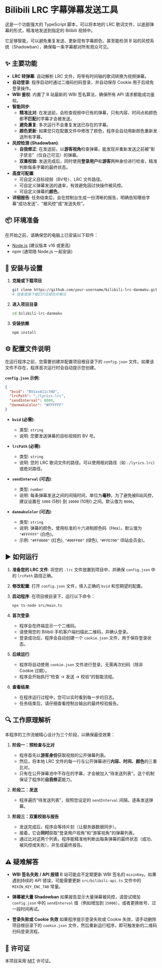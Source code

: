 # Bilibili LRC 字幕弹幕发送工具

这是一个功能强大的 TypeScript 脚本，可以将本地的 LRC 歌词文件，以底部弹幕的形式，精准地发送到指定的 Bilibili 视频中。

它足够智能，可以避免重复发送、更新现有字幕颜色，甚至能检测 B 站的风控系统（Shadowban），确保每一条字幕都对所有观众可见。

## ✨ 主要功能

- **LRC 转弹幕**: 自动解析 LRC 文件，将带有时间轴的歌词转换为视频弹幕。
- **自动登录**: 程序启动时通过二维码扫码登录，并自动保存 Cookie 用于后续免登录操作。
- **WBI 鉴权**: 内置了 B 站最新的 WBI 签名算法，确保所有 API 请求都能成功鉴权。
- **智能同步**:
  - **精准比对**: 在发送前，会检查视频中已有的弹幕，只有内容、时间点和颜色都**不匹配**的字幕才会被发送。
  - **避免重复**: 多次运行不会重复发送已存在的字幕。
  - **颜色更新**: 如果您只在配置文件中修改了颜色，程序会自动用新颜色重新发送所有字幕。
- **风控检测 (Shadowban)**:
  - **自我修正**: 在发送前，以**游客视角**检查弹幕，能发现并重新发送之前被“影子禁言”（仅自己可见）的弹幕。
  - **双重校验**: 发送完成后，同时使用**登录用户**和**游客**两种身份进行检查，精准判断每条字幕的最终状态。
- **高度可配置**:
  - 可自定义目标视频（BV号）、LRC 文件路径。
  - 可自定义弹幕发送的速率，有效避免因过快操作被风控。
  - 可自定义弹幕的**颜色**。
- **详细报告**: 任务结束后，会在控制台生成一份清晰的报告，明确告知哪些字幕“成功发送”、“被风控”或“发送失败”。

## 📦 环境准备

在开始之前，请确保您的电脑上已安装以下软件：

- [Node.js](https://nodejs.org/) (建议版本 v16 或更高)
- npm (通常随 Node.js 一起安装)

## 🚀 安装与设置

1.  **克隆或下载项目**

    ```bash
    git clone https://github.com/your-username/bilibili-lrc-danmaku.git
    # 或者直接下载ZIP压缩包并解压
    ```

2.  **进入项目目录**

    ```bash
    cd bilibili-lrc-danmaku
    ```

3.  **安装依赖**

    ```bash
    npm install
    ```

## ⚙️ 配置文件说明

在运行程序之前，您需要创建并配置项目根目录下的 `config.json` 文件。如果该文件不存在，程序首次运行时会自动提示您创建。

**`config.json` 示例:**

```json
{
  "bvid": "BV1xx411c7mD",
  "lrcPath": "./lyrics.lrc",
  "sendInterval": 8000,
  "danmakuColor": "#FFFFFF"
}
```

- **`bvid` (必需)**:
  - 类型: `string`
  - 说明: 您要发送弹幕的目标视频的 BV 号。

- **`lrcPath` (必需)**:
  - 类型: `string`
  - 说明: 您的 LRC 歌词文件的路径。可以使用相对路径（如 `./lyrics.lrc`）或绝对路径。

- **`sendInterval` (可选)**:
  - 类型: `number`
  - 说明: 每条弹幕发送之间的间隔时间，单位为**毫秒**。为了避免被B站风控，建议设置在 `5000` (5秒) 到 `10000` (10秒) 之间。默认值为 `8000`。

- **`danmakuColor` (可选)**:
  - 类型: `string`
  - 说明: 弹幕的颜色，使用标准的十六进制颜色码（Hex）。默认值为 `"#FFFFFF"` (白色)。
  - 示例: `"#FF0000"` (红色), `"#00FF00"` (绿色), `"#FFD700"` (B站会员金)。

## ▶️ 如何运行

1.  **准备您的 LRC 文件**: 将您的 `.lrc` 文件放置到项目中，并确保 `config.json` 中的 `lrcPath` 路径正确。

2.  **修改配置**: 打开 `config.json` 文件，填入正确的 `bvid` 和您期望的配置。

3.  **启动程序**: 在项目根目录下，运行以下命令：

    ```bash
    npx ts-node src/main.ts
    ```

4.  **首次登录**:
    - 程序会在终端显示一个二维码。
    - 请使用您的 Bilibili 手机客户端扫描此二维码，并确认登录。
    - 登录成功后，程序会自动创建一个 `cookie.json` 文件，用于保存登录状态。

5.  **后续运行**:
    - 程序将自动使用 `cookie.json` 文件进行登录，无需再次扫码（除非 Cookie 过期）。
    - 程序会开始执行“检查 -> 发送 -> 校验”的智能流程。

6.  **查看结果**:
    - 在程序运行过程中，您可以实时看到每一步的日志。
    - 任务结束后，请仔细查看控制台输出的最终校验报告。

## 🔍 工作原理解析

本程序的工作流被精心设计为三个阶段，以确保最佳效果：

1.  **阶段一：预检查与比对**
    - 程序首先以**游客身份**获取视频的公开弹幕列表。
    - 然后，将本地 LRC 文件的每一行与公开弹幕进行**内容、时间、颜色**的三重比对。
    - 只有在公开弹幕池中不存在的字幕，才会被加入“待发送列表”。这个机制保证了程序的**自我修正**能力。

2.  **阶段二：发送**
    - 程序遍历“待发送列表”，按照您设定的 `sendInterval` 间隔，逐条发送弹幕。

3.  **阶段三：双重校验与报告**
    - 发送完成后，程序会等待片刻（让服务器数据同步）。
    - 接着，它会**同时**获取“登录用户视角”和“游客视角”的弹幕列表。
    - 通过比对这两个列表，程序能精准地判断出每条弹幕的最终状态（成功、被风控或失败），并生成最终报告。

## ⚠️ 疑难解答

- **WBI 签名失败 / API 报错**
  B 站可能会不定期更新 WBI 签名的 `mixinKey`。如果遇到持续的 API 错误，可能需要更新 `src/bilibili-api.ts` 文件中的 `MIXIN_KEY_ENC_TAB` 常量。

- **弹幕被大量 Shadowban**
  如果报告显示大量弹幕被风控，请尝试增加 `config.json` 中的 `sendInterval` 值（例如增加到 `15000`），或者更换账号、过一段时间再试。

- **登录失败或 Cookie 失效**
  如果程序提示登录失败或 Cookie 失效，请手动删除项目根目录下的 `cookie.json` 文件，然后重新运行程序，即可触发新的二维码扫码登录流程。

## 📄 许可证

本项目采用 [MIT](./LICENSE) 许可证。